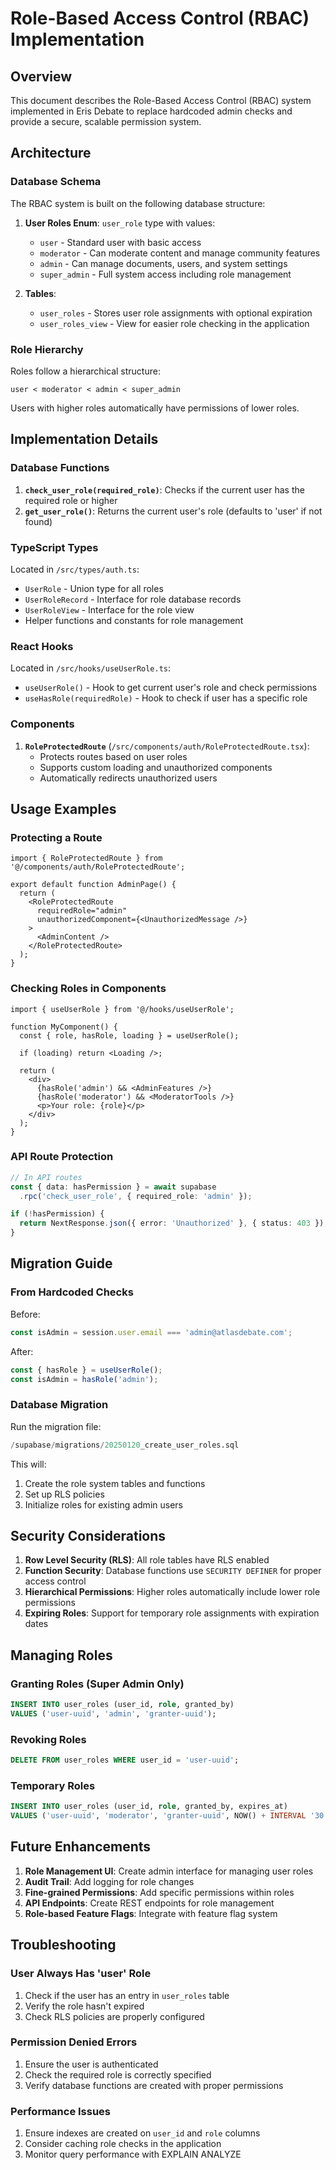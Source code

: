 # Role-Based Access Control (RBAC) Implementation

## Overview

This document describes the Role-Based Access Control (RBAC) system implemented in Eris Debate to replace hardcoded admin checks and provide a secure, scalable permission system.

## Architecture

### Database Schema

The RBAC system is built on the following database structure:

1. **User Roles Enum**: `user_role` type with values:
   - `user` - Standard user with basic access
   - `moderator` - Can moderate content and manage community features
   - `admin` - Can manage documents, users, and system settings
   - `super_admin` - Full system access including role management

2. **Tables**:
   - `user_roles` - Stores user role assignments with optional expiration
   - `user_roles_view` - View for easier role checking in the application

### Role Hierarchy

Roles follow a hierarchical structure:
```
user < moderator < admin < super_admin
```

Users with higher roles automatically have permissions of lower roles.

## Implementation Details

### Database Functions

1. **`check_user_role(required_role)`**: Checks if the current user has the required role or higher
2. **`get_user_role()`**: Returns the current user's role (defaults to 'user' if not found)

### TypeScript Types

Located in `/src/types/auth.ts`:
- `UserRole` - Union type for all roles
- `UserRoleRecord` - Interface for role database records
- `UserRoleView` - Interface for the role view
- Helper functions and constants for role management

### React Hooks

Located in `/src/hooks/useUserRole.ts`:
- `useUserRole()` - Hook to get current user's role and check permissions
- `useHasRole(requiredRole)` - Hook to check if user has a specific role

### Components

1. **`RoleProtectedRoute`** (`/src/components/auth/RoleProtectedRoute.tsx`):
   - Protects routes based on user roles
   - Supports custom loading and unauthorized components
   - Automatically redirects unauthorized users

## Usage Examples

### Protecting a Route

```tsx
import { RoleProtectedRoute } from '@/components/auth/RoleProtectedRoute';

export default function AdminPage() {
  return (
    <RoleProtectedRoute 
      requiredRole="admin"
      unauthorizedComponent={<UnauthorizedMessage />}
    >
      <AdminContent />
    </RoleProtectedRoute>
  );
}
```

### Checking Roles in Components

```tsx
import { useUserRole } from '@/hooks/useUserRole';

function MyComponent() {
  const { role, hasRole, loading } = useUserRole();
  
  if (loading) return <Loading />;
  
  return (
    <div>
      {hasRole('admin') && <AdminFeatures />}
      {hasRole('moderator') && <ModeratorTools />}
      <p>Your role: {role}</p>
    </div>
  );
}
```

### API Route Protection

```typescript
// In API routes
const { data: hasPermission } = await supabase
  .rpc('check_user_role', { required_role: 'admin' });

if (!hasPermission) {
  return NextResponse.json({ error: 'Unauthorized' }, { status: 403 });
}
```

## Migration Guide

### From Hardcoded Checks

Before:
```typescript
const isAdmin = session.user.email === 'admin@atlasdebate.com';
```

After:
```typescript
const { hasRole } = useUserRole();
const isAdmin = hasRole('admin');
```

### Database Migration

Run the migration file:
```sql
/supabase/migrations/20250120_create_user_roles.sql
```

This will:
1. Create the role system tables and functions
2. Set up RLS policies
3. Initialize roles for existing admin users

## Security Considerations

1. **Row Level Security (RLS)**: All role tables have RLS enabled
2. **Function Security**: Database functions use `SECURITY DEFINER` for proper access control
3. **Hierarchical Permissions**: Higher roles automatically include lower role permissions
4. **Expiring Roles**: Support for temporary role assignments with expiration dates

## Managing Roles

### Granting Roles (Super Admin Only)

```sql
INSERT INTO user_roles (user_id, role, granted_by)
VALUES ('user-uuid', 'admin', 'granter-uuid');
```

### Revoking Roles

```sql
DELETE FROM user_roles WHERE user_id = 'user-uuid';
```

### Temporary Roles

```sql
INSERT INTO user_roles (user_id, role, granted_by, expires_at)
VALUES ('user-uuid', 'moderator', 'granter-uuid', NOW() + INTERVAL '30 days');
```

## Future Enhancements

1. **Role Management UI**: Create admin interface for managing user roles
2. **Audit Trail**: Add logging for role changes
3. **Fine-grained Permissions**: Add specific permissions within roles
4. **API Endpoints**: Create REST endpoints for role management
5. **Role-based Feature Flags**: Integrate with feature flag system

## Troubleshooting

### User Always Has 'user' Role

1. Check if the user has an entry in `user_roles` table
2. Verify the role hasn't expired
3. Check RLS policies are properly configured

### Permission Denied Errors

1. Ensure the user is authenticated
2. Check the required role is correctly specified
3. Verify database functions are created with proper permissions

### Performance Issues

1. Ensure indexes are created on `user_id` and `role` columns
2. Consider caching role checks in the application
3. Monitor query performance with EXPLAIN ANALYZE
